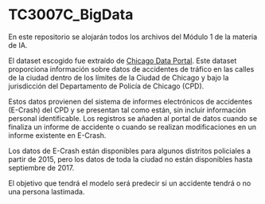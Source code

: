 # TC3007C_BigData
En este repositorio se alojarán todos los archivos del Módulo 1 de la materia de IA.

El dataset escogido fue extraído de [Chicago Data Portal](https://data.cityofchicago.org/Transportation/Traffic-Crashes-Crashes/85ca-t3if).
Este dataset proporciona información sobre datos de accidentes de tráfico en las calles de la ciudad dentro de los límites de la Ciudad de Chicago y bajo la jurisdicción del Departamento de Policía de Chicago (CPD).

Estos datos provienen del sistema de informes electrónicos de accidentes (E-Crash) del CPD y se presentan tal como están, sin incluir información personal identificable. Los registros se añaden al portal de datos cuando se finaliza un informe de accidente o cuando se realizan modificaciones en un informe existente en E-Crash.

Los datos de E-Crash están disponibles para algunos distritos policiales a partir de 2015, pero los datos de toda la ciudad no están disponibles hasta septiembre de 2017.

El objetivo que tendrá el modelo será predecir si un accidente tendrá o no una persona lastimada.